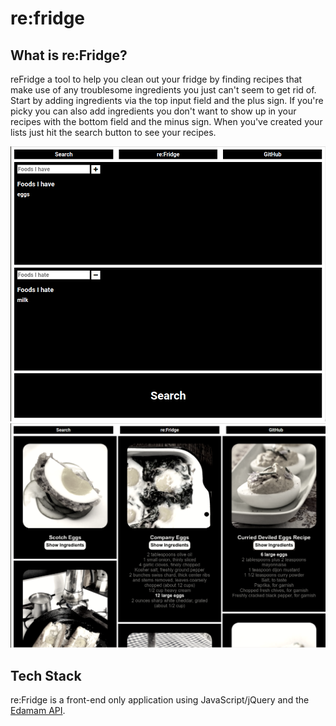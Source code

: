 # re:fridge

## What is re:Fridge?
reFridge a tool to help you clean out your fridge by finding recipes that make use of any troublesome ingredients you just can't seem to get rid of. Start by adding ingredients via the top input field and the plus sign. If you're picky you can also add ingredients you don't want to show up in your recipes with the bottom field and the minus sign. When you've created your lists just hit the search button to see your recipes.

![screenshot 1](https://raw.githubusercontent.com/Simonmaxwell/re-Fridge/master/Screenshot1.png)
![screenshot 2](https://raw.githubusercontent.com/Simonmaxwell/re-Fridge/master/Screenshot2.png)

## Tech Stack
re:Fridge is a front-end only application using JavaScript/jQuery and the [Edamam API](https://www.edamam.com/).